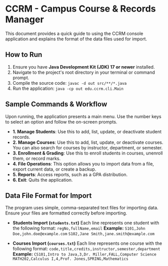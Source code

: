 # CCRM - Campus Course & Records Manager

This document provides a quick guide to using the CCRM console application and explains the format of the data files used for import.

## How to Run

1.  Ensure you have **Java Development Kit (JDK) 17 or newer** installed.
2.  Navigate to the project's root directory in your terminal or command prompt.
3.  Compile the source code: `javac -d out src/**/*.java`
4.  Run the application: `java -cp out edu.ccrm.cli.Main`

## Sample Commands & Workflow

Upon running, the application presents a main menu. Use the number keys to select an option and follow the on-screen prompts.

* **1. Manage Students**: Use this to add, list, update, or deactivate student records.
* **2. Manage Courses**: Use this to add, list, update, or deactivate courses. You can also search for courses by instructor, department, or semester.
* **3. Enrollment & Grading**: Use this to enroll students in courses, unenroll them, or record marks.
* **4. File Operations**: This option allows you to import data from a file, export current data, or create a backup.
* **5. Reports**: Access reports, such as a GPA distribution.
* **6. Exit**: Quits the application.

## Data File Format for Import

The program uses simple, comma-separated text files for importing data. Ensure your files are formatted correctly before importing.

* **Students Import (`students.txt`)**
    Each line represents one student with the following format:
    `regNo,fullName,email`
    **Example:**
    `S101,John Doe,john.doe@example.com`
    `S102,Jane Smith,jane.smith@example.com`

* **Courses Import (`courses.txt`)**
    Each line represents one course with the following format:
    `code,title,credits,instructor,semester,department`
    **Example:**
    `CS101,Intro to Java,3,Dr. Miller,FALL,Computer Science`
    `MATH202,Calculus I,4,Prof. Jones,SPRING,Mathematics`
